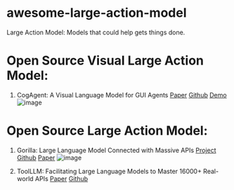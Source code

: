 # awesome-large-action-model
Large Action Model: Models that could help gets things done.

# Open Source Visual Large Action Model:

1. CogAgent: A Visual Language Model for GUI Agents [Paper](https://arxiv.org/abs/2312.08914) [Github](https://github.com/THUDM/CogVLM) [Demo](http://36.103.203.44:7861/)
![image](https://github.com/tjtanaa/awesome-large-action-model/assets/29171856/8377c46d-8280-4151-bc1b-c65cb894e305)

# Open Source Large Action Model:

1. Gorilla: Large Language Model Connected with Massive APIs [Project](https://gorilla.cs.berkeley.edu/blogs/4_open_functions.html) [Github](https://github.com/ShishirPatil/gorilla?tab=readme-ov-file) [Paper](https://github.com/ShishirPatil/gorilla/tree/main/openfunctions)
![image](https://github.com/tjtanaa/awesome-large-action-model/assets/29171856/ea3054c9-587b-4600-a9af-06afcc1f650f)

2. ToolLLM: Facilitating Large Language Models to Master 16000+ Real-world APIs [Paper](https://arxiv.org/pdf/2307.16789.pdf) [Github](https://github.com/OpenBMB/ToolBench)
